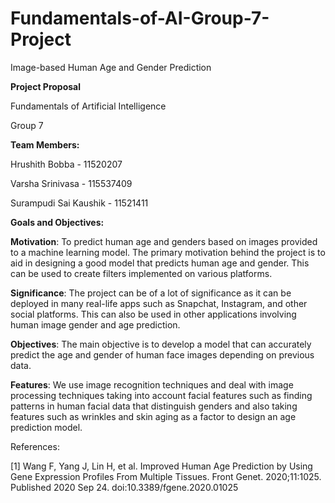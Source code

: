 # Fundamentals-of-AI-Group-7-Project

Image-based Human Age and Gender Prediction

**Project Proposal**

Fundamentals of Artificial Intelligence

Group 7

**Team Members:**

Hrushith Bobba - 11520207
	
Varsha Srinivasa - 115537409

Surampudi Sai Kaushik - 11521411


**Goals and Objectives:** 

**Motivation**: To predict human age and genders based on images provided to a machine learning model. The primary motivation behind the project is to aid in designing a good model that predicts human age and gender. This can be used to create filters implemented on various platforms.

**Significance**: The project can be of a lot of significance as it can be deployed in many real-life apps such as Snapchat, Instagram, and other social platforms. This can also be used in other applications involving human image gender and age prediction.

**Objectives**: The main objective is to develop a model that can accurately predict the age and gender of human face images depending on previous data. 

**Features**: We use image recognition techniques and deal with image processing techniques taking into account facial features such as finding patterns in human facial data that distinguish genders and also taking features such as wrinkles and skin aging as a factor to design an age prediction model. 


References: 

[1] Wang F, Yang J, Lin H, et al. Improved Human Age Prediction by Using Gene Expression Profiles From Multiple Tissues. Front Genet. 2020;11:1025. Published 2020 Sep 24. doi:10.3389/fgene.2020.01025


